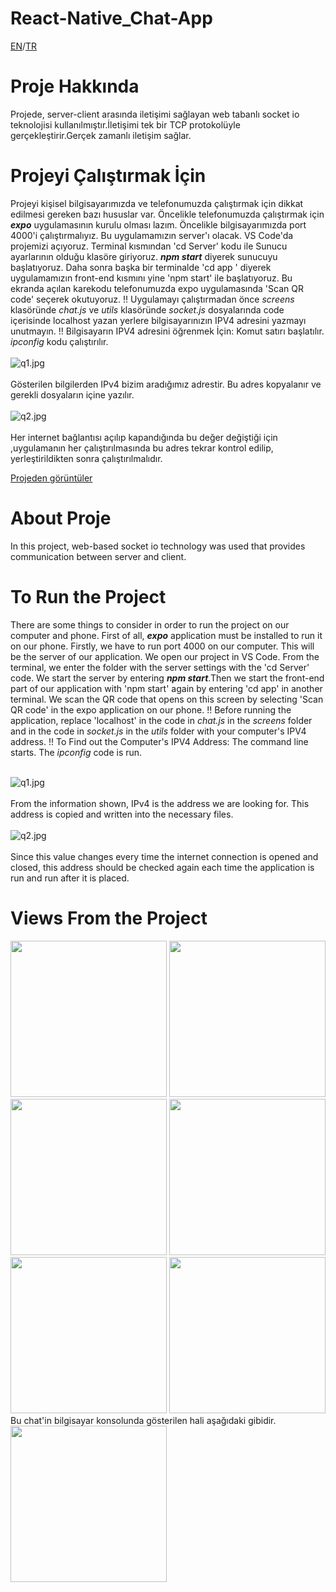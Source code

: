 # React-Native_Chat-App
[EN](#about-proje)/[TR](#proje-hakkında)
# Proje Hakkında 
Projede, server-client arasında iletişimi sağlayan web tabanlı socket io teknolojisi kullanılmıştır.İletişimi tek bir TCP protokolüyle gerçekleştirir.Gerçek zamanlı iletişim sağlar. 

# Projeyi Çalıştırmak İçin
Projeyi kişisel bilgisayarımızda ve telefonumuzda çalıştırmak için dikkat edilmesi gereken bazı hususlar var. Öncelikle telefonumuzda çalıştırmak için <i><b>expo</b></i> uygulamasının kurulu olması lazım. Öncelikle bilgisayarımızda port 4000'i çalıştırmalıyız. Bu uygulamamızın server'ı olacak. VS Code'da projemizi açıyoruz.
Terminal kısmından 'cd Server' kodu ile Sunucu ayarlarının olduğu klasöre giriyoruz. <i><b>npm start</b></i> diyerek sunucuyu başlatıyoruz. Daha sonra başka bir terminalde 'cd app ' diyerek uygulamamızın front-end kısmını yine 'npm start' ile başlatıyoruz. Bu ekranda açılan karekodu telefonumuzda expo uygulamasında 'Scan QR code' seçerek okutuyoruz.
!! Uygulamayı çalıştırmadan önce <i>screens</i> klasöründe <i>chat.js</i> ve <i>utils</i> klasöründe <i>socket.js</i> dosyalarında code içerisinde localhost yazan yerlere bilgisayarınızın IPV4 adresini yazmayı unutmayın. 
!! Bilgisayarın IPV4 adresini öğrenmek İçin:
Komut satırı başlatılır. <i>ipconfig</i> kodu çalıştırılır. <br><br>
![q1.jpg](https://github.com/mahirezuhalozdemir/React-Native_Chat-App/blob/main/screens/q1.jpg) <br><br>
Gösterilen bilgilerden IPv4 bizim aradığımız adrestir. Bu adres kopyalanır ve gerekli dosyaların içine yazılır.<br><br>
![q2.jpg](https://github.com/mahirezuhalozdemir/React-Native_Chat-App/blob/main/screens/q2.jpg)<br> <br>
Her internet bağlantısı açılıp kapandığında bu değer değiştiği için ,uygulamanın her çalıştırılmasında bu adres tekrar kontrol edilip, yerleştirildikten sonra çalıştırılmalıdır.

[Projeden görüntüler](#views-from-the-project)

# About Proje
In this project, web-based socket io technology was used that provides communication between server and client.

# To Run the Project
There are some things to consider in order to run the project on our computer and phone. First of all, <i><b>expo</b></i> application must be installed to run it on our phone.
Firstly, we have to run port 4000 on our computer. This will be the server of our application. We open our project in VS Code.
From the terminal, we enter the folder with the server settings with the 'cd Server' code. We start the server by entering <i><b>npm start</b></i>.Then we start the front-end part of our application with 'npm start' again by entering 'cd app' in another terminal. We scan the QR code that opens on this screen by selecting 'Scan QR code' in the expo application on our phone.
!! Before running the application, replace 'localhost' in the code in <i>chat.js</i> in the <i>screens</i> folder and in the code in <i>socket.js</i> in the <i>utils</i> folder with your computer's IPV4 address.
!! To Find out the Computer's IPV4 Address:
The command line starts. The <i>ipconfig</i> code is run. <br><br>

![q1.jpg](https://github.com/mahirezuhalozdemir/React-Native_Chat-App/blob/main/screens/q1.jpg)<br><br>
From the information shown, IPv4 is the address we are looking for.
This address is copied and written into the necessary files.<br><br>
![q2.jpg](https://github.com/mahirezuhalozdemir/React-Native_Chat-App/blob/main/screens/q2.jpg)<br> <br>
Since this value changes every time the internet connection is opened and closed, this address should be checked again each time the application is run and run after it is placed.
# Views From the Project
 
<img src="https://github.com/mahirezuhalozdemir/React-Native_Chat-App/blob/main/screens/q3.jpeg" width="250">
<img src="https://github.com/mahirezuhalozdemir/React-Native_Chat-App/blob/main/screens/q4.jpeg" width="250">
<img src="https://github.com/mahirezuhalozdemir/React-Native_Chat-App/blob/main/screens/q5.jpeg" width="250">
<img src="https://github.com/mahirezuhalozdemir/React-Native_Chat-App/blob/main/screens/q6.jpeg" width="250">
<img src="https://github.com/mahirezuhalozdemir/React-Native_Chat-App/blob/main/screens/q7.jpeg" width="250">
<img src="https://github.com/mahirezuhalozdemir/React-Native_Chat-App/blob/main/screens/q8.jpeg" width="250">
Bu chat'in bilgisayar konsolunda gösterilen hali aşağıdaki gibidir.
<img src="https://github.com/mahirezuhalozdemir/React-Native_Chat-App/blob/main/screens/q.jpg" width="250">
